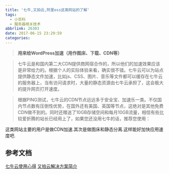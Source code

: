 ```yaml
---
title: '七牛,又拍云,阿里oss这类网站的了解'
tags:
  - 小百科
  - 服务器相关技术
abbrlink: 26303
date: 2017-06-15 23:29:59
categories:
---
```


>**用来给WordPress加速（用作图床、下载、CDN等）**

>七牛云是和国内第二大CDN提供商网宿合作的，所以他们的加速效果应该是非常给力的。根据个人的实际体验来看，确实很不错。七牛云可以为站点提供静态文件加速，比如js、CSS、图片、音乐等文件都可以缓存在七牛云的服务器上，当有访问请求时，大量的静态资源由七牛云承担了，这会极大的提升网页打开速度。

>根据PING测试，七牛云的CDN节点远远多于安全宝、加速乐一类。不仅国内节点数有压倒性优势，在国外还有美国、英国等节点，这绝对是其他免费CDN做不到的。同时还赠送了10GB存储空间和每月10GB流量，相信有些比较爱折腾的站长已经用上了，如果您还没用七牛的话，推荐您使用：


这类网站主要的用户是做CDN加速.其次是做图床和静态分离.这样能好加快应用速度吧.


## 参考文档
[七牛云使用心得](http://www.izhuyue.com/1528.html)
[又拍云解决方案简介](https://www.upyun.com/solutions/mobile)
